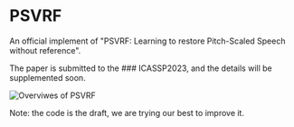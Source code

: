 # PSVRF
An official implement of "PSVRF: Learning to restore Pitch-Scaled Speech without reference".

The paper is submitted to the ### ICASSP2023, and the details will be supplemented soon.

![Overviwes of PSVRF](/Figs/overview.png)

Note: the code is the draft, we are trying our best to improve it.
